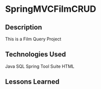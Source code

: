 # SpringMVCFilmCRUD


## Description
This is a Film Query Project

## Technologies Used
Java
SQL
Spring Tool Suite
HTML

## Lessons Learned
